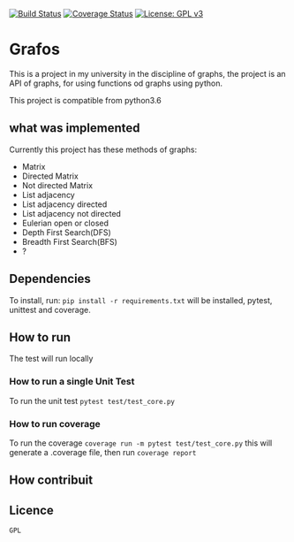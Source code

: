 [![Build Status](https://travis-ci.org/wagnerfns/Grafos.svg?branch=master)](https://travis-ci.org/wagnerfns/Grafos)
[![Coverage Status](https://coveralls.io/repos/github/wagnerfns/Grafos/badge.svg?branch=master)](https://coveralls.io/github/wagnerfns/Grafos?branch=master)
[![License: GPL v3](https://img.shields.io/badge/License-GPLv3-blue.svg)](https://www.gnu.org/licenses/gpl-3.0)


# Grafos

This is a project in my university in the discipline of graphs, the project is an API of graphs, for using functions od graphs using python.

This project is compatible from python3.6

## what was implemented

Currently this project has these methods of graphs:

- Matrix
- Directed Matrix
- Not directed Matrix
- List adjacency
- List adjacency directed
- List adjacency not directed
- Eulerian open or closed
- Depth First Search(DFS)
- Breadth First Search(BFS)
- ?

## Dependencies

To install, run: ```pip install -r requirements.txt``` will be installed, pytest, unittest and coverage.


## How to run

The test will run locally

### How to run a single Unit Test

To run the unit test ```pytest test/test_core.py```

### How to run coverage

To run the coverage ```coverage run -m pytest test/test_core.py``` this will generate a .coverage file, then run ```coverage report```

## How contribuit

## Licence 
    GPL

